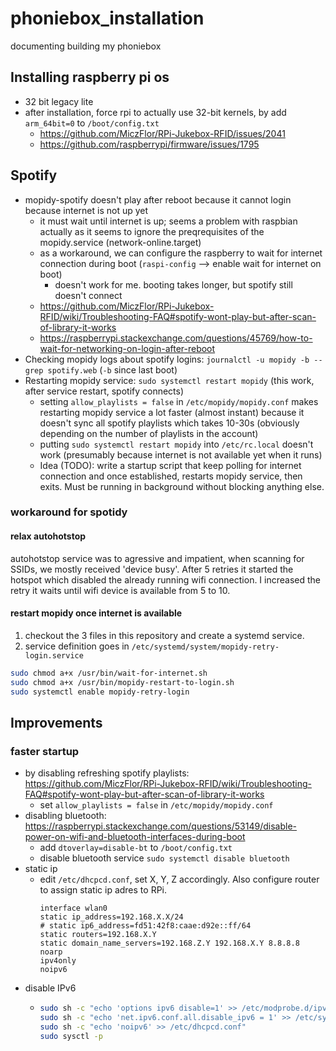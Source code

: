 # phoniebox_installation
documenting building my phoniebox


## Installing raspberry pi os
- 32 bit legacy lite
- after installation, force rpi to actually use 32-bit kernels, by add `arm_64bit=0` to `/boot/config.txt`
  - https://github.com/MiczFlor/RPi-Jukebox-RFID/issues/2041
  - https://github.com/raspberrypi/firmware/issues/1795

## Spotify
- mopidy-spotify doesn't play after reboot because it cannot login because internet is not up yet
  - it must wait until internet is up; seems a problem with raspbian actually as it seems to ignore the preqrequisites of the mopidy.service (network-online.target)
  - as a workaround, we can configure the raspberry to wait for internet connection during boot (`raspi-config` --> enable wait for internet on boot)
    - doesn't work for me. booting takes longer, but spotify still doesn't connect
  - https://github.com/MiczFlor/RPi-Jukebox-RFID/wiki/Troubleshooting-FAQ#spotify-wont-play-but-after-scan-of-library-it-works
  - https://raspberrypi.stackexchange.com/questions/45769/how-to-wait-for-networking-on-login-after-reboot
- Checking mopidy logs about spotify logins: `journalctl -u mopidy -b --grep spotify.web` (`-b` since last boot)
- Restarting mopidy service: `sudo systemctl restart mopidy` (this work, after service restart, spotify connects)
  - setting `allow_playlists = false` in `/etc/mopidy/mopidy.conf` makes restarting mopidy service a lot faster (almost instant) because it doesn't sync all spotify playlists which takes 10-30s (obviously depending on the number of playlists in the account)
  - putting `sudo systemctl restart mopidy` into `/etc/rc.local` doesn't work (presumably because internet is not available yet when it runs)
  - Idea (TODO): write a startup script that keep polling for internet connection and once established, restarts mopidy service, then exits. Must be running in background without blocking anything else.

### workaround for spotidy
#### relax autohotstop
autohotstop service was to agressive and impatient, when scanning for SSIDs, we mostly received 'device busy'. After 5 retries it started the hotspot which disabled the already running wifi connection. I increased the retry it waits until wifi device is available from 5 to 10.
#### restart mopidy once internet is available
1. checkout the 3 files in this repository and create a systemd service.
2. service definition goes in `/etc/systemd/system/mopidy-retry-login.service`
  ```bash
  sudo chmod a+x /usr/bin/wait-for-internet.sh
  sudo chmod a+x /usr/bin/mopidy-restart-to-login.sh
  sudo systemctl enable mopidy-retry-login
  ```

## Improvements
### faster startup
- by disabling refreshing spotify playlists: https://github.com/MiczFlor/RPi-Jukebox-RFID/wiki/Troubleshooting-FAQ#spotify-wont-play-but-after-scan-of-library-it-works
  - set `allow_playlists = false` in `/etc/mopidy/mopidy.conf`
- disabling bluetooth: https://raspberrypi.stackexchange.com/questions/53149/disable-power-on-wifi-and-bluetooth-interfaces-during-boot
  - add `dtoverlay=disable-bt` to `/boot/config.txt`
  - disable bluetooth service `sudo systemctl disable bluetooth`
- static ip
  - edit `/etc/dhcpcd.conf`, set X, Y, Z accordingly. Also configure router to assign static ip adres to RPi.
    ```
    interface wlan0
    static ip_address=192.168.X.X/24
    # static ip6_address=fd51:42f8:caae:d92e::ff/64
    static routers=192.168.X.Y
    static domain_name_servers=192.168.Z.Y 192.168.X.Y 8.8.8.8
    noarp
    ipv4only
    noipv6
    ```
- disable IPv6
  - ```bash
    sudo sh -c "echo 'options ipv6 disable=1' >> /etc/modprobe.d/ipv6.conf"
    sudo sh -c "echo 'net.ipv6.conf.all.disable_ipv6 = 1' >> /etc/sysctl.conf"
    sudo sh -c "echo 'noipv6' >> /etc/dhcpcd.conf"
    sudo sysctl -p
    ```
